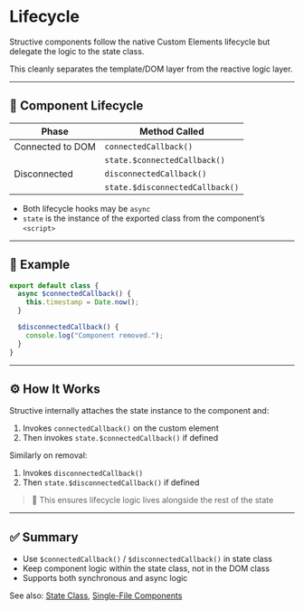 # Lifecycle

Structive components follow the native Custom Elements lifecycle but delegate the logic to the state class.

This cleanly separates the template/DOM layer from the reactive logic layer.

---

## 🔁 Component Lifecycle

| Phase                | Method Called                        |
|---------------------|--------------------------------------|
| Connected to DOM    | `connectedCallback()`                |
|                     | `state.$connectedCallback()`         |
| Disconnected        | `disconnectedCallback()`             |
|                     | `state.$disconnectedCallback()`      |

- Both lifecycle hooks may be `async`
- `state` is the instance of the exported class from the component’s `<script>`

---

## 🧠 Example

```ts
export default class {
  async $connectedCallback() {
    this.timestamp = Date.now();
  }

  $disconnectedCallback() {
    console.log("Component removed.");
  }
}
```

---

## ⚙️ How It Works

Structive internally attaches the state instance to the component and:

1. Invokes `connectedCallback()` on the custom element
2. Then invokes `state.$connectedCallback()` if defined

Similarly on removal:

1. Invokes `disconnectedCallback()`
2. Then `state.$disconnectedCallback()` if defined

> 🧩 This ensures lifecycle logic lives alongside the rest of the state

---

## ✅ Summary

- Use `$connectedCallback()` / `$disconnectedCallback()` in state class
- Keep component logic within the state class, not in the DOM class
- Supports both synchronous and async logic

See also: [State Class](./state-class.md), [Single-File Components](./single-file-components.md)

